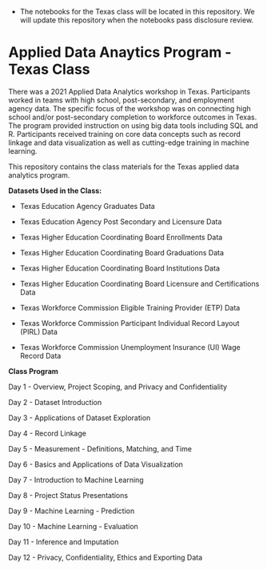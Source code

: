 * The notebooks for the Texas class will be located in this repository. We will update this repository when the notebooks pass disclosure review. 

# Applied Data Anaytics Program - Texas Class
There was a 2021 Applied Data Analytics workshop in Texas. Participants worked in teams with high school, post-secondary, and employment agency data. The specific focus of the workshop was on connecting high school and/or post-secondary completion to workforce outcomes in Texas. The program provided instruction on using big data tools including SQL and R. Participants received training on core data concepts such as record linkage and data visualization as well as cutting-edge training in machine learning.

This repository contains the class materials for the Texas applied data analytics program.

**Datasets Used in the Class:**

* Texas Education Agency Graduates Data

* Texas Education Agency Post Secondary and Licensure Data

* Texas Higher Education Coordinating Board Enrollments Data

* Texas Higher Education Coordinating Board Graduations Data

* Texas Higher Education Coordinating Board Institutions Data

* Texas Higher Education Coordinating Board Licensure and Certifications Data

* Texas Workforce Commission Eligible Training Provider (ETP) Data

* Texas Workforce Commission Participant Individual Record Layout (PIRL) Data

* Texas Workforce Commission Unemployment Insurance (UI) Wage Record Data


**Class Program**

Day 1 - Overview, Project Scoping, and Privacy and Confidentiality 

Day 2 - Dataset Introduction

Day 3 - Applications of Dataset Exploration

Day 4 - Record Linkage

Day 5 - Measurement - Definitions, Matching, and Time 

Day 6 - Basics and Applications of Data Visualization

Day 7 - Introduction to Machine Learning

Day 8 - Project Status Presentations

Day 9 - Machine Learning - Prediction

Day 10 - Machine Learning - Evaluation 

Day 11 - Inference and Imputation 

Day 12 - Privacy, Confidentiality, Ethics and Exporting Data


